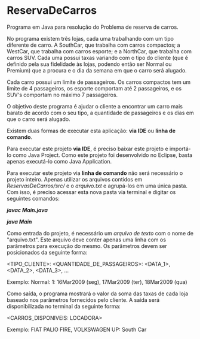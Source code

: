 # ReservaDeCarros

Programa em Java para resolução do Problema de reserva de carros.

No programa existem três lojas, cada uma trabalhando com um tipo diferente de carro. A SouthCar, que trabalha com carros compactos; a WestCar, que trabalha com carros esporte; e a NorthCar, que trabalha com carros SUV. Cada uma possui taxas variando com o tipo do cliente (que é definido pela sua fidelidade às lojas, podendo então ser Normal ou Premium) que a procura e o dia da semana em que o carro será alugado.

Cada carro possui um limite de passageiros. Os carros compactos tem um limite de 4 passageiros, os esporte comportam até 2 passageiros, e os SUV's comportam no máximo 7 passageiros.

O objetivo deste programa é ajudar o cliente a encontrar um carro mais barato de acordo com o seu tipo, a quantidade de passageiros e os dias em que o carro será alugado.

Existem duas formas de executar esta aplicação: **via IDE** ou **linha de comando**.

Para executar este projeto **via IDE**, é preciso baixar este projeto e importá-lo como Java Project. Como este projeto foi desenvolvido no Eclipse, basta apenas executá-lo como Java Application.

Para executar este projeto via **linha de comando** não será necessário o projeto inteiro. Apenas utilizar os arquivos contidos em _ReservasDeCarros/src/_ e o _arquivo.txt_ e agrupá-los em uma única pasta. Com isso, é preciso acessar esta nova pasta via terminal e digitar os seguintes comandos:

**_javac Main.java_**

**_java Main_**

Como entrada do projeto, é necessário um *arquivo de texto* com o nome de "arquivo.txt". Este arquivo deve conter apenas uma linha com os parâmetros para execução do mesmo. Os parâmetros devem ser posicionados da seguinte forma:

<TIPO_CLIENTE>: <QUANTIDADE_DE_PASSAGEIROS>: <DATA_1>, <DATA_2>, <DATA_3>, ...

Exemplo: Normal: 1: 16Mar2009 (seg), 17Mar2009 (ter), 18Mar2009 (qua)

Como saída, o programa mostrará o valor da soma das taxas de cada loja baseado nos parâmetros fornecidos pelo cliente. A saída será disponibilizada no terminal da seguinte forma:

<CARROS_DISPONIVEIS: LOCADORA>

Exemplo: FIAT PALIO FIRE, VOLKSWAGEN UP: South Car
